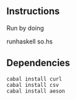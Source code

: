 Instructions
------------

Run by doing

  runhaskell so.hs <pushover user key> <pushover application key>

Dependencies
------------

    cabal install curl
    cabal install csv
    cabal install aeson

